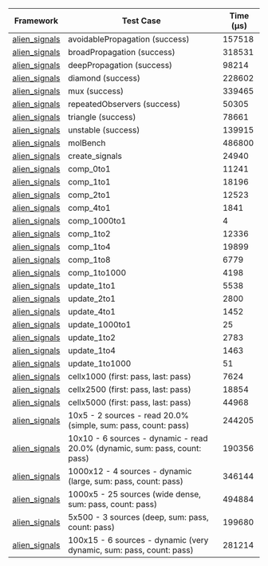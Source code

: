 | Framework | Test Case | Time (μs) |
| --- | --- | --- |
| [alien_signals](https://github.com/medz/alien-signals-dart) | avoidablePropagation (success) | 157518 |
| [alien_signals](https://github.com/medz/alien-signals-dart) | broadPropagation (success) | 318531 |
| [alien_signals](https://github.com/medz/alien-signals-dart) | deepPropagation (success) | 98214 |
| [alien_signals](https://github.com/medz/alien-signals-dart) | diamond (success) | 228602 |
| [alien_signals](https://github.com/medz/alien-signals-dart) | mux (success) | 339465 |
| [alien_signals](https://github.com/medz/alien-signals-dart) | repeatedObservers (success) | 50305 |
| [alien_signals](https://github.com/medz/alien-signals-dart) | triangle (success) | 78661 |
| [alien_signals](https://github.com/medz/alien-signals-dart) | unstable (success) | 139915 |
| [alien_signals](https://github.com/medz/alien-signals-dart) | molBench | 486800 |
| [alien_signals](https://github.com/medz/alien-signals-dart) | create_signals | 24940 |
| [alien_signals](https://github.com/medz/alien-signals-dart) | comp_0to1 | 11241 |
| [alien_signals](https://github.com/medz/alien-signals-dart) | comp_1to1 | 18196 |
| [alien_signals](https://github.com/medz/alien-signals-dart) | comp_2to1 | 12523 |
| [alien_signals](https://github.com/medz/alien-signals-dart) | comp_4to1 | 1841 |
| [alien_signals](https://github.com/medz/alien-signals-dart) | comp_1000to1 | 4 |
| [alien_signals](https://github.com/medz/alien-signals-dart) | comp_1to2 | 12336 |
| [alien_signals](https://github.com/medz/alien-signals-dart) | comp_1to4 | 19899 |
| [alien_signals](https://github.com/medz/alien-signals-dart) | comp_1to8 | 6779 |
| [alien_signals](https://github.com/medz/alien-signals-dart) | comp_1to1000 | 4198 |
| [alien_signals](https://github.com/medz/alien-signals-dart) | update_1to1 | 5538 |
| [alien_signals](https://github.com/medz/alien-signals-dart) | update_2to1 | 2800 |
| [alien_signals](https://github.com/medz/alien-signals-dart) | update_4to1 | 1452 |
| [alien_signals](https://github.com/medz/alien-signals-dart) | update_1000to1 | 25 |
| [alien_signals](https://github.com/medz/alien-signals-dart) | update_1to2 | 2783 |
| [alien_signals](https://github.com/medz/alien-signals-dart) | update_1to4 | 1463 |
| [alien_signals](https://github.com/medz/alien-signals-dart) | update_1to1000 | 51 |
| [alien_signals](https://github.com/medz/alien-signals-dart) | cellx1000 (first: pass, last: pass) | 7624 |
| [alien_signals](https://github.com/medz/alien-signals-dart) | cellx2500 (first: pass, last: pass) | 18854 |
| [alien_signals](https://github.com/medz/alien-signals-dart) | cellx5000 (first: pass, last: pass) | 44968 |
| [alien_signals](https://github.com/medz/alien-signals-dart) | 10x5 - 2 sources - read 20.0% (simple, sum: pass, count: pass) | 244205 |
| [alien_signals](https://github.com/medz/alien-signals-dart) | 10x10 - 6 sources - dynamic - read 20.0% (dynamic, sum: pass, count: pass) | 190356 |
| [alien_signals](https://github.com/medz/alien-signals-dart) | 1000x12 - 4 sources - dynamic (large, sum: pass, count: pass) | 346144 |
| [alien_signals](https://github.com/medz/alien-signals-dart) | 1000x5 - 25 sources (wide dense, sum: pass, count: pass) | 494884 |
| [alien_signals](https://github.com/medz/alien-signals-dart) | 5x500 - 3 sources (deep, sum: pass, count: pass) | 199680 |
| [alien_signals](https://github.com/medz/alien-signals-dart) | 100x15 - 6 sources - dynamic (very dynamic, sum: pass, count: pass) | 281214 |
